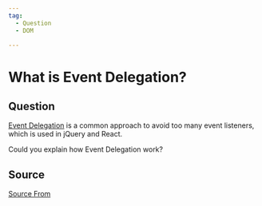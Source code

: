 ```yaml
---
tag:
  - Question
  - DOM

---
```

  
# What is Event Delegation?

## Question
[Event Delegation](https://javascript.info/event-delegation) is a common approach to avoid too many event listeners, which is used in jQuery and React.

Could you explain how Event Delegation work?




##  Source
[Source From](https://bigfrontend.dev/question/What-is-Event-Delegation)

  